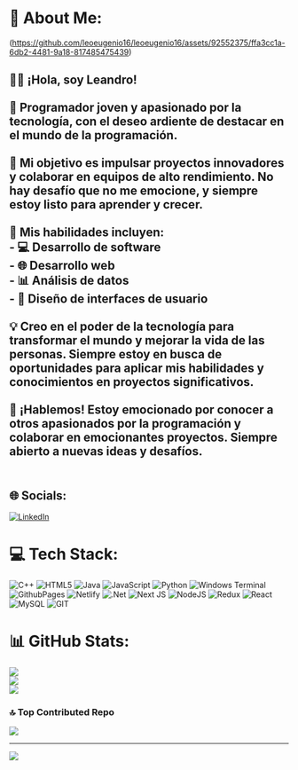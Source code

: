 

# 💫 About Me:
(https://github.com/leoeugenio16/leoeugenio16/assets/92552375/ffa3cc1a-6db2-4481-9a18-817485475439)
## 👨‍💻 ¡Hola, soy Leandro! <br><br>🌟 Programador joven y apasionado por la tecnología, con el deseo ardiente de destacar en el mundo de la programación.<br><br>🚀 Mi objetivo es impulsar proyectos innovadores y colaborar en equipos de alto rendimiento. No hay desafío que no me emocione, y siempre estoy listo para aprender y crecer.<br><br>🔧 Mis habilidades incluyen:<br>- 💻 Desarrollo de software<br>- 🌐 Desarrollo web<br>- 📊 Análisis de datos<br>- 🎨 Diseño de interfaces de usuario<br><br>💡 Creo en el poder de la tecnología para transformar el mundo y mejorar la vida de las personas. Siempre estoy en busca de oportunidades para aplicar mis habilidades y conocimientos en proyectos significativos.<br><br>💬 ¡Hablemos! Estoy emocionado por conocer a otros apasionados por la programación y colaborar en emocionantes proyectos. Siempre abierto a nuevas ideas y desafíos.<br><br>


## 🌐 Socials:
[![LinkedIn](https://img.shields.io/badge/LinkedIn-%230077B5.svg?logo=linkedin&logoColor=white)](https://linkedin.com/in/https://www.linkedin.com/in/leandro-eugenio-bab8b2226/) 

# 💻 Tech Stack:
![C++](https://img.shields.io/badge/c++-%2300599C.svg?style=for-the-badge&logo=c%2B%2B&logoColor=white) ![HTML5](https://img.shields.io/badge/html5-%23E34F26.svg?style=for-the-badge&logo=html5&logoColor=white) ![Java](https://img.shields.io/badge/java-%23ED8B00.svg?style=for-the-badge&logo=openjdk&logoColor=white) ![JavaScript](https://img.shields.io/badge/javascript-%23323330.svg?style=for-the-badge&logo=javascript&logoColor=%23F7DF1E) ![Python](https://img.shields.io/badge/python-3670A0?style=for-the-badge&logo=python&logoColor=ffdd54) ![Windows Terminal](https://img.shields.io/badge/Windows%20Terminal-%234D4D4D.svg?style=for-the-badge&logo=windows-terminal&logoColor=white) ![GithubPages](https://img.shields.io/badge/github%20pages-121013?style=for-the-badge&logo=github&logoColor=white) ![Netlify](https://img.shields.io/badge/netlify-%23000000.svg?style=for-the-badge&logo=netlify&logoColor=#00C7B7) ![.Net](https://img.shields.io/badge/.NET-5C2D91?style=for-the-badge&logo=.net&logoColor=white) ![Next JS](https://img.shields.io/badge/Next-black?style=for-the-badge&logo=next.js&logoColor=white) ![NodeJS](https://img.shields.io/badge/node.js-6DA55F?style=for-the-badge&logo=node.js&logoColor=white) ![Redux](https://img.shields.io/badge/redux-%23593d88.svg?style=for-the-badge&logo=redux&logoColor=white) ![React](https://img.shields.io/badge/react-%2320232a.svg?style=for-the-badge&logo=react&logoColor=%2361DAFB) ![MySQL](https://img.shields.io/badge/mysql-%2300000f.svg?style=for-the-badge&logo=mysql&logoColor=white) ![GIT](https://img.shields.io/badge/Git-fc6d26?style=for-the-badge&logo=git&logoColor=white)
# 📊 GitHub Stats:
![](https://github-readme-stats.vercel.app/api?username=leoeugenio16&theme=blue-green&hide_border=true&include_all_commits=false&count_private=false)<br/>
![](https://github-readme-streak-stats.herokuapp.com/?user=leoeugenio16&theme=blue-green&hide_border=true)<br/>
![](https://github-readme-stats.vercel.app/api/top-langs/?username=leoeugenio16&theme=blue-green&hide_border=true&include_all_commits=false&count_private=false&layout=compact)

### 🔝 Top Contributed Repo
![](https://github-contributor-stats.vercel.app/api?username=leoeugenio16&limit=5&theme=dark&combine_all_yearly_contributions=true)

---
[![](https://visitcount.itsvg.in/api?id=leoeugenio16&icon=0&color=0)](https://visitcount.itsvg.in)

<!-- Proudly created with GPRM ( https://gprm.itsvg.in ) -->
